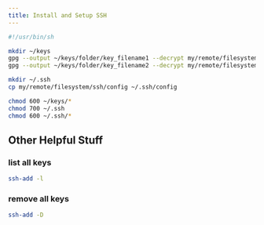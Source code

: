 ```yaml
---
title: Install and Setup SSH
---
```


```bash
#!/usr/bin/sh

mkdir ~/keys
gpg --output ~/keys/folder/key_filename1 --decrypt my/remote/filesystem/ssh/key_filename1.pgp
gpg --output ~/keys/folder/key_filename2 --decrypt my/remote/filesystem/ssh/key_filename2.pgp

mkdir ~/.ssh
cp my/remote/filesystem/ssh/config ~/.ssh/config

chmod 600 ~/keys/*
chmod 700 ~/.ssh
chmod 600 ~/.ssh/*
```


## Other Helpful Stuff


### list all keys

```bash
ssh-add -l
```

### remove all keys

```bash
ssh-add -D
```
